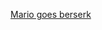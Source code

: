 ---
layout: post
wordpress_id: 1535
wordpress_url: http://noesbueno.com/archives/1535
date: '2012-09-27 19:46:46 -0500'
date_gmt: '2012-09-28 00:46:46 -0500'
body: |
  <p><a href="http://kottke.org/12/09/mario-goes-berserk">Mario goes berserk</a></p>
---